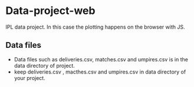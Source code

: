 # Data-project-web

IPL data project. In this case the plotting happens on the browser with JS.

## Data files
* Data files such as deliveries.csv, matches.csv and umpires.csv is in the data directory of project.
* keep deliveries.csv , macthes.csv and umpires.csv in data directory of your project.